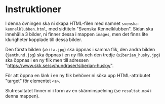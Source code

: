 # Instruktioner

I denna övningen ska ni skapa HTML-filen med namnet `svenska-kennelklubben.html`, med sidtiteln "Svenska Kennelklubben". Sidan ska innehålla 3 bilder, ni finner dessa i mappen `images`, men det finns lite klurigheter kopplade till dessa bilder.

Den första bilden (`akita.jpg`) ska öppnas i samma flik, den andra bilden (`jamthund.jpg`) ska öppnas i en *ny* flik och den tredje (`siberian_husky.jpg`) ska öppnas i en ny flik men till adressen "https://www.skk.se/sv/hundraser/siberian-husky/".

För att öppna en länk i en ny flik behöver ni söka upp HTML-attributet "target" för elementet `<a>`.

Slutresultatet finner ni i form av en skärminspelning (se `resultat.mp4` i denna mappen).

